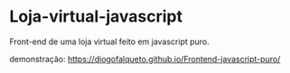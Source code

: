 # Loja-virtual-javascript

Front-end de uma loja virtual feito em javascript puro.

demonstração: https://diogofalqueto.github.io/Frontend-javascript-puro/
